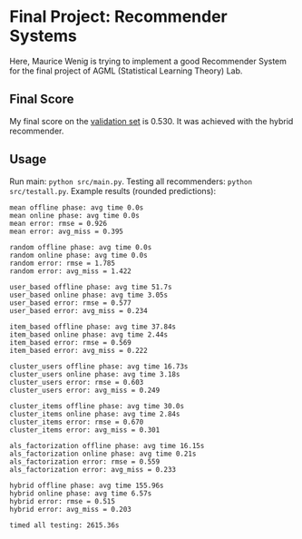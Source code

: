 # Final Project: Recommender Systems

Here, Maurice Wenig is trying to implement a good Recommender System for the final project of AGML (Statistical Learning Theory) Lab.

## Final Score

My final score on the [validation set](http://csujena.pythonanywhere.com/) is 0.530. It was achieved with the hybrid recommender.

## Usage

Run main: `python src/main.py`. Testing all recommenders: `python src/testall.py`. Example results (rounded predictions):

```text
mean offline phase: avg time 0.0s
mean online phase: avg time 0.0s
mean error: rmse = 0.926
mean error: avg_miss = 0.395

random offline phase: avg time 0.0s
random online phase: avg time 0.0s
random error: rmse = 1.785
random error: avg_miss = 1.422

user_based offline phase: avg time 51.7s
user_based online phase: avg time 3.05s
user_based error: rmse = 0.577
user_based error: avg_miss = 0.234

item_based offline phase: avg time 37.84s
item_based online phase: avg time 2.44s
item_based error: rmse = 0.569
item_based error: avg_miss = 0.222

cluster_users offline phase: avg time 16.73s
cluster_users online phase: avg time 3.18s
cluster_users error: rmse = 0.603
cluster_users error: avg_miss = 0.249

cluster_items offline phase: avg time 30.0s
cluster_items online phase: avg time 2.84s
cluster_items error: rmse = 0.670
cluster_items error: avg_miss = 0.301

als_factorization offline phase: avg time 16.15s
als_factorization online phase: avg time 0.21s
als_factorization error: rmse = 0.559
als_factorization error: avg_miss = 0.233

hybrid offline phase: avg time 155.96s
hybrid online phase: avg time 6.57s
hybrid error: rmse = 0.515
hybrid error: avg_miss = 0.203

timed all testing: 2615.36s
```
